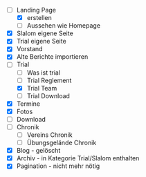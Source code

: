 * [ ] Landing Page
   * [x] erstellen
   * [ ] Aussehen wie Homepage
* [x] Slalom eigene Seite
* [x] Trial eigene Seite
* [x] Vorstand
* [x] Alte Berichte importieren
* [ ] Trial
    * [ ] Was ist trial
    * [ ] Trial Reglement
    * [x] Trial Team
    * [ ] Trial Download
* [x] Termine
* [x] Fotos
* [ ] Download
* [ ] Chronik
    * [ ] Vereins Chronik
    * [ ] Übungsgelände Chronik
* [x] Blog - gelöscht
* [x] Archiv - in Kategorie Trial/Slalom enthalten
* [x] Pagination - nicht mehr nötig
